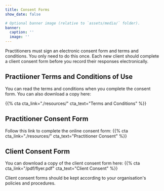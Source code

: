 ```yaml
---
title: Consent Forms
show_date: false

# Optional banner image (relative to `assets/media/` folder).
banner:
  caption: ''
  image: ''
---
```


Practitioners must sign an electronic consent form and terms and conditions. You only need to do this once. 
Each new client should complete a client consent form before you record their responses electronically.

## Practiioner Terms and Conditions of Use

You can read the terms and conditions when you complete the consent form. You can also download a copy here:

{{% cta cta_link="./resources/" cta_text="Terms and Conditions" %}}


## Practitioner Consent Form

Follow this link to complete the online consent form: 
{{% cta cta_link="./resources/" cta_text="Practitioner Consent" %}}


## Client Consent Form

You can download a copy of the client consent form here:
{{% cta cta_link="/pdf/flyer.pdf" cta_text="Client Consent" %}}


Client consent forms should be kept according to your organisation's policies and procedures.

